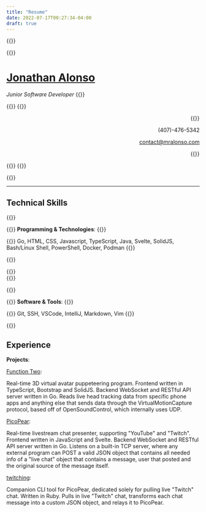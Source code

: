 ```yaml
---
title: "Resume"
date: 2022-07-17T00:27:34-04:00
draft: true
---
```


{{<row>}}

{{<item>}}
# [Jonathan Alonso](https://github.com/thatpix3l)

*Junior Software Developer*
{{</item>}}

{{<item>}}
{{<rawhtml>}}
<div style="text-align: right;">
{{</rawhtml>}}

(407)-476-5342

contact@mralonso.com

{{<rawhtml>}}
</div>
{{</rawhtml>}}
{{</item>}}

{{</row>}}

---

## Technical Skills

{{<row>}}

{{<item>}}
**Programming & Technologies**:
{{</item>}}

{{<item>}}
Go, HTML, CSS, Javascript, TypeScript, Java, Svelte, SolidJS, Bash/Linux Shell, PowerShell, Docker, Podman 
{{</item>}}

{{</row>}}

{{<rawhtml>}}
</br>
{{</rawhtml>}}

{{<row>}}

{{<item>}}
**Software & Tools**:
{{</item>}}

{{<item>}}
Git, SSH, VSCode, IntelliJ, Markdown, Vim
{{</item>}}

{{</row>}}

## Experience
**Projects**:

[Function Two](https://github.com/thatpix3l/fntwo):

Real-time 3D virtual avatar puppeteering program. Frontend written in TypeScript, Bootstrap and SolidJS. Backend WebSocket and RESTful API server written in Go. Reads live head tracking data from specific phone apps and anything else that sends data through the VirtualMotionCapture protocol, based off of OpenSoundControl, which internally uses UDP.

[PicoPear](https://github.com/thatpix3l/picopear):

Real-time livestream chat presenter, supporting "YouTube" and "Twitch". Frontend written in JavaScript and Svelte. Backend WebSocket and RESTful API server written in Go. Listens on a built-in TCP server, where any external program can POST a valid JSON object that contains all needed info of a "live chat" object that contains a message, user that posted and the original source of the message itself.

[twitching](https://github.com/thatpix3l/twitching):

Companion CLI tool for PicoPear, dedicated solely for pulling live "Twitch" chat. Written in Ruby. Pulls in live "Twitch" chat, transforms each chat message into a custom JSON object, and relays it to PicoPear.